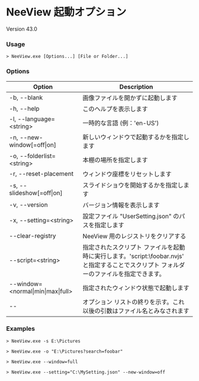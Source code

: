 # NeeView 起動オプション

Version 43.0

### Usage

    > NeeView.exe [Options...] [File or Folder...]

### Options

Option|Description
--|--
\-b, \-\-blank|画像ファイルを開かずに起動します
\-h, \-\-help|このヘルプを表示します
\-l, \-\-language=\<string\>|一時的な言語 (例：'en-US')
\-n, \-\-new\-window[=off\|on]|新しいウィンドウで起動するかを指定します
\-o, \-\-folderlist=\<string\>|本棚の場所を指定します
\-r, \-\-reset\-placement|ウィンドウ座標をリセットします
\-s, \-\-slideshow[=off\|on]|スライドショウを開始するかを指定します
\-v, \-\-version|バージョン情報を表示します
\-x, \-\-setting=\<string\>|設定ファイル "UserSetting.json" のパスを指定します
\-\-clear\-registry|NeeView 用のレジストリをクリアする
\-\-script=\<string\>|指定されたスクリプト ファイルを起動時に実行します。'script:\foobar.nvjs' と指定することでスクリプト フォルダーのファイルを指定できます。
\-\-window=\<normal\|min\|max\|full\>|指定されたウィンドウ状態で起動します
\-\-|オプション リストの終りを示す。これ以後の引数はファイル名とみなされます

### Examples

`> NeeView.exe -s E:\Pictures`

`> NeeView.exe -o "E:\Pictures?search=foobar"`

`> NeeView.exe --window=full`

`> NeeView.exe --setting="C:\MySetting.json" --new-window=off`

